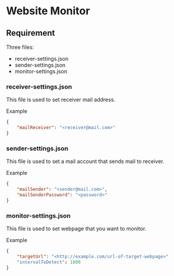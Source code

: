 
# Website Monitor

## Requirement

Three files:

- receiver-settings.json
- sender-settings.json
- monitor-settings.json

### receiver-settings.json

This file is used to set receiver mail address.

Example

```json
{
    "mailReceiver": "<receiver@mail.com>"
}
```

### sender-settings.json

This file is used to set a mail account that sends mail to receiver.

Example

```json
{
    "mailSender": "<sender@mail.com>",
    "mailSenderPassword": "<password>"
}
```

### monitor-settings.json

This file is used to set webpage that you want to monitor.

Example

```json
{
    "targetUrl": "<http://example.com/url-of-target-webpage>"
    "intervalToDetect": 1800
}
```


